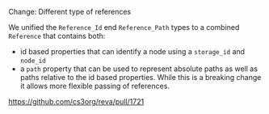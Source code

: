 Change: Different type of references

We unified the `Reference_Id` end `Reference_Path` types to a combined `Reference` that contains both:
- id based properties that can identify a node using a `storage_id` and `node_id`
- a `path` property that can be used to represent absolute paths as well as paths relative to the id based properties.
While this is a breaking change it allows more flexible passing of references.

https://github.com/cs3org/reva/pull/1721